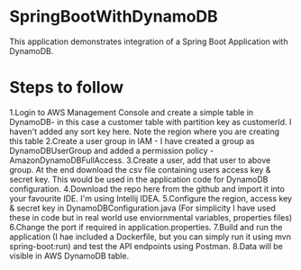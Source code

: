 # SpringBootWithDynamoDB
This application demonstrates integration of a Spring Boot Application with DynamoDB.

# Steps to follow
1.Login to AWS Management Console and create a simple table in DynamoDB- in this case a customer table with partition key as customerId. I haven't added any sort key here. Note the region where you are creating this table
2.Create a user group in IAM - I have created a group as DynamoDBUserGroup and added a permission policy - AmazonDynamoDBFullAccess.
3.Create a user, add that user to above group. At the end download the csv file containing users access key & secret key. This would be used in the application code for DynamoDB configuration.
4.Download the repo here from the github and import it into your favourite IDE. I'm using Intellij IDEA.
5.Configure the region, access key & secret key in DynamoDBConfiguration.java (For simplicity I have used these in code but in real world use enviornmental variables, properties files)
6.Change the port if required in application.properties.
7.Build and run the application (I hae included a Dockerfile, but you can simply run it using mvn spring-boot:run) and test the API endpoints using Postman.
8.Data will be visible in AWS DynamoDB table.
